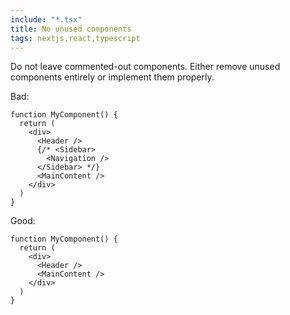 ```yaml
---
include: "*.tsx"
title: No unused components
tags: nextjs,react,typescript
---
```


Do not leave commented-out components. Either remove unused components entirely or implement them properly.

Bad:

```tsx
function MyComponent() {
  return (
    <div>
      <Header />
      {/* <Sidebar>
        <Navigation />
      </Sidebar> */}
      <MainContent />
    </div>
  )
}
```

Good:

```tsx
function MyComponent() {
  return (
    <div>
      <Header />
      <MainContent />
    </div>
  )
}
```
